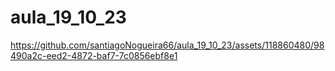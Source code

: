 # aula_19_10_23

https://github.com/santiagoNogueira66/aula_19_10_23/assets/118860480/98490a2c-eed2-4872-baf7-7c0856ebf8e1

